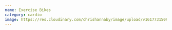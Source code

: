 ```yaml
---
name: Exercise Bikes
category: cardio
image: https://res.cloudinary.com/chrishannaby/image/upload/v1617731509/lifefitness/exercise-bikes.jpg
---
```

